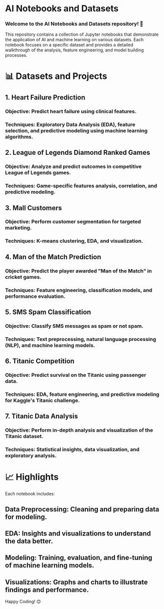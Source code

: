 # AI Notebooks and Datasets
### Welcome to the AI Notebooks and Datasets repository! 🚀
This repository contains a collection of Jupyter notebooks that demonstrate the application of AI and machine learning on various datasets. Each notebook focuses on a specific dataset and provides a detailed walkthrough of the analysis, feature engineering, and model building processes.

# 📊 Datasets and Projects
## 1. Heart Failure Prediction
### Objective: Predict heart failure using clinical features.
### Techniques: Exploratory Data Analysis (EDA), feature selection, and predictive modeling using machine learning algorithms.

## 2. League of Legends Diamond Ranked Games
### Objective: Analyze and predict outcomes in competitive League of Legends games.
### Techniques: Game-specific features analysis, correlation, and predictive modeling.

## 3. Mall Customers
### Objective: Perform customer segmentation for targeted marketing.
### Techniques: K-means clustering, EDA, and visualization.

## 4. Man of the Match Prediction
### Objective: Predict the player awarded "Man of the Match" in cricket games.
### Techniques: Feature engineering, classification models, and performance evaluation.

## 5. SMS Spam Classification
### Objective: Classify SMS messages as spam or not spam.
### Techniques: Text preprocessing, natural language processing (NLP), and machine learning models.

## 6. Titanic Competition
### Objective: Predict survival on the Titanic using passenger data.
### Techniques: EDA, feature engineering, and predictive modeling for Kaggle's Titanic challenge.

## 7. Titanic Data Analysis
### Objective: Perform in-depth analysis and visualization of the Titanic dataset.
### Techniques: Statistical insights, data visualization, and exploratory analysis.

# 📈 Highlights
Each notebook includes:

## Data Preprocessing: Cleaning and preparing data for modeling.
## EDA: Insights and visualizations to understand the data better.
## Modeling: Training, evaluation, and fine-tuning of machine learning models.
## Visualizations: Graphs and charts to illustrate findings and performance.

Happy Coding! 😊
